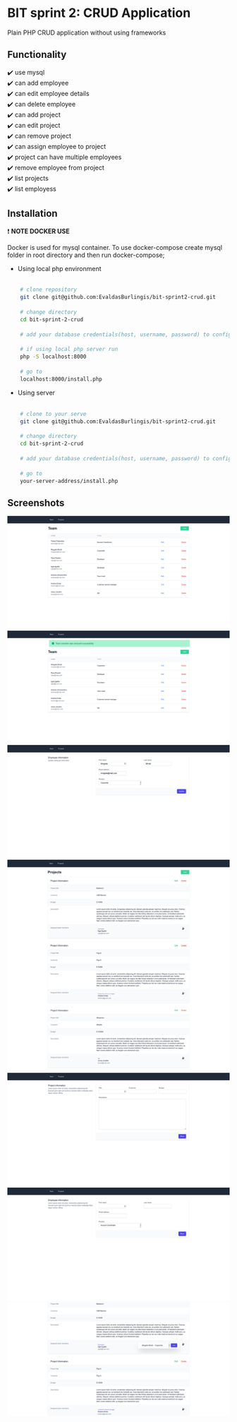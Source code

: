 # BIT sprint 2: CRUD Application

Plain PHP CRUD application without using frameworks

## Functionality

:heavy_check_mark: use mysql  
:heavy_check_mark: can add employee  
:heavy_check_mark: can edit employee details  
:heavy_check_mark: can delete employee  
:heavy_check_mark: can add project  
:heavy_check_mark: can edit project  
:heavy_check_mark: can remove project  
:heavy_check_mark: can assign employee to project  
:heavy_check_mark: project can have multiple employees  
:heavy_check_mark: remove employee from project  
:heavy_check_mark: list projects  
:heavy_check_mark: list employess  

## Installation

:heavy_exclamation_mark: **NOTE DOCKER USE**

Docker is used for mysql container. To use docker-compose create mysql folder in root directory and then run docker-compose;

* Using local php environment
```bash

    # clone repository
    git clone git@github.com:EvaldasBurlingis/bit-sprint2-crud.git

    # change directory
    cd bit-sprint-2-crud

    # add your database credentials(host, username, password) to config/database.php

    # if using local php server run
    php -S localhost:8000

    # go to
    localhost:8000/install.php
```

* Using server
```bash

    # clone to your serve
    git clone git@github.com:EvaldasBurlingis/bit-sprint2-crud.git

    # change directory
    cd bit-sprint-2-crud

    # add your database credentials(host, username, password) to config/database.php

    # go to
    your-server-address/install.php
```

## Screenshots

<div>
    <img src="img/list-employees.png">
    <img src="img/remove-employee.png">
    <img src="img/update-employee.png">
    <img src="img/view-projects.png">
    <img src="img/add-project.png">
    <img src="img/add-employee.png">
    <img src="img/add-member-to-project.png">
</div>
